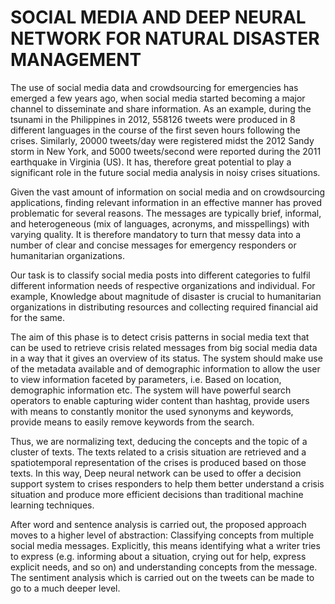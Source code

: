 # SOCIAL MEDIA AND DEEP NEURAL NETWORK FOR NATURAL DISASTER MANAGEMENT

The use of social media data and crowdsourcing for emergencies has emerged a few years ago, when social media started becoming a major channel to disseminate and share information. As an example, during the tsunami in the Philippines in 2012, 558126 tweets were produced in 8 different languages in the course of the first seven hours following the crises. Similarly, 20000 tweets/day were registered midst the 2012 Sandy storm in New York, and 5000 tweets/second were reported during the 2011 earthquake in Virginia (US). It has, therefore great potential to play a significant role in the future social media analysis in noisy crises situations.

Given the vast amount of information on social media and on crowdsourcing applications, finding relevant information in an effective manner has proved problematic for several reasons. The messages are typically brief, informal, and heterogeneous (mix of languages, acronyms, and misspellings) with varying quality. It is therefore mandatory to turn that messy data into a number of clear and concise messages for emergency responders or humanitarian organizations.

Our task is to classify social media posts into different categories to fulfil different information needs of respective organizations and individual. For example, Knowledge about magnitude of disaster is crucial to humanitarian organizations in distributing resources and collecting required financial aid for the same.

The aim of this phase is to detect crisis patterns in social media text that can be used to retrieve crisis related messages from big social media data in a way that it gives an overview of its status. The system should make use of the metadata available and of demographic information to allow the user to view information faceted by parameters, i.e. Based on location, demographic information etc. The system will have powerful search operators to enable capturing wider content than hashtag, provide users with means to constantly monitor the used synonyms and keywords, provide means to easily remove keywords from the search.

Thus, we are normalizing text, deducing the concepts and the topic of a cluster of texts. The texts related to a crisis situation are retrieved and a spatiotemporal representation of the crises is produced based on those texts. In this way, Deep neural network can be used to offer a decision support system to crises responders to help them better understand a crisis situation and produce more efficient decisions than traditional machine learning techniques.

After word and sentence analysis is carried out, the proposed approach moves to a higher level of abstraction: Classifying concepts from multiple social media messages. Explicitly, this means identifying what a writer tries to express (e.g. informing about a situation, crying out for help, express explicit needs, and so on) and understanding concepts from the message. The sentiment analysis which is carried out on the tweets can be made to go to a much deeper level. 
